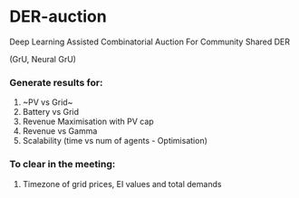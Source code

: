 # DER-auction
Deep Learning Assisted Combinatorial Auction For Community Shared DER

(GrU, Neural GrU)

### Generate results for:
1. ~PV vs Grid~
2. Battery vs Grid
3. Revenue Maximisation with PV cap
4. Revenue vs Gamma
5. Scalability (time vs num of agents - Optimisation)

### To clear in the meeting:
1. Timezone of grid prices, EI values and total demands
